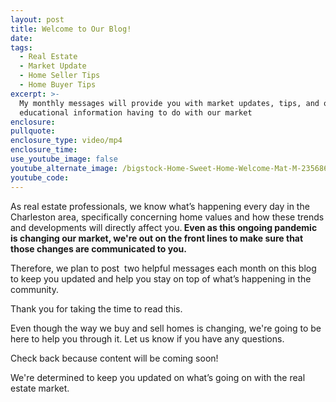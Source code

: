 ```yaml
---
layout: post
title: Welcome to Our Blog!
date:
tags:
  - Real Estate
  - Market Update
  - Home Seller Tips
  - Home Buyer Tips
excerpt: >-
  My monthly messages will provide you with market updates, tips, and other
  educational information having to do with our market
enclosure:
pullquote:
enclosure_type: video/mp4
enclosure_time:
use_youtube_image: false
youtube_alternate_image: /bigstock-Home-Sweet-Home-Welcome-Mat-M-235686472.jpg
youtube_code:
---
```


As real estate professionals, we know what’s happening every day in the Charleston area, specifically concerning home values and how these trends and developments will directly affect you.**&nbsp;Even as this ongoing pandemic is changing our market, we're out on the front lines to make sure that those changes are communicated to you.**

Therefore, we plan to post &nbsp;two helpful messages each month on this blog to keep you updated and help you stay on top of what’s happening in the community.

Thank you for taking the time to read this.

Even though the way we buy and sell homes is changing, we're going to be here to help you through it. Let us know if you have any questions.&nbsp;

Check back because content will be coming soon\!

We're determined to keep you updated on what’s going on with the real estate market.&nbsp;
